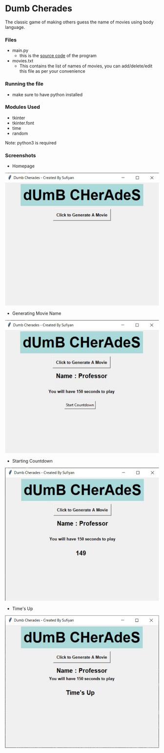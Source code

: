# Dumb Cherades

The classic game of making others guess the name of movies using body language.

### Files
- main.py
	- this is the [source code](https://github.com/suffisme/DumbSheraz) of the program
- movies.txt
	- This contains the list of names of movies, you can add/delete/edit this file as per your convenience

### Running the file
- make sure to have python installed

### Modules Used
- tkinter
- tkinter.font
- time
- random

Note: python3 is required

### Screenshots
- Homepage

![](src/pss1.jpg)

- Generating Movie Name

![](src/pss2.jpg)

- Starting Countdown

![](src/pss3.jpg)

- Time's Up

![](src/pss4.jpg)
